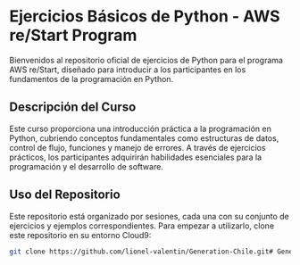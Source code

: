 # Ejercicios Básicos de Python - AWS re/Start Program
 
Bienvenidos al repositorio oficial de ejercicios de Python para el programa AWS re/Start, diseñado para introducir a los participantes en los fundamentos de la programación en Python.
 
## Descripción del Curso
 
Este curso proporciona una introducción práctica a la programación en Python, cubriendo conceptos fundamentales como estructuras de datos, control de flujo, funciones y manejo de errores. A través de ejercicios prácticos, los participantes adquirirán habilidades esenciales para la programación y el desarrollo de software.
 
## Uso del Repositorio
 
Este repositorio está organizado por sesiones, cada una con su conjunto de ejercicios y ejemplos correspondientes. Para empezar a utilizarlo, clone este repositorio en su entorno Cloud9:
 
```bash
git clone https://github.com/lionel-valentin/Generation-Chile.git# Generation-Chile
